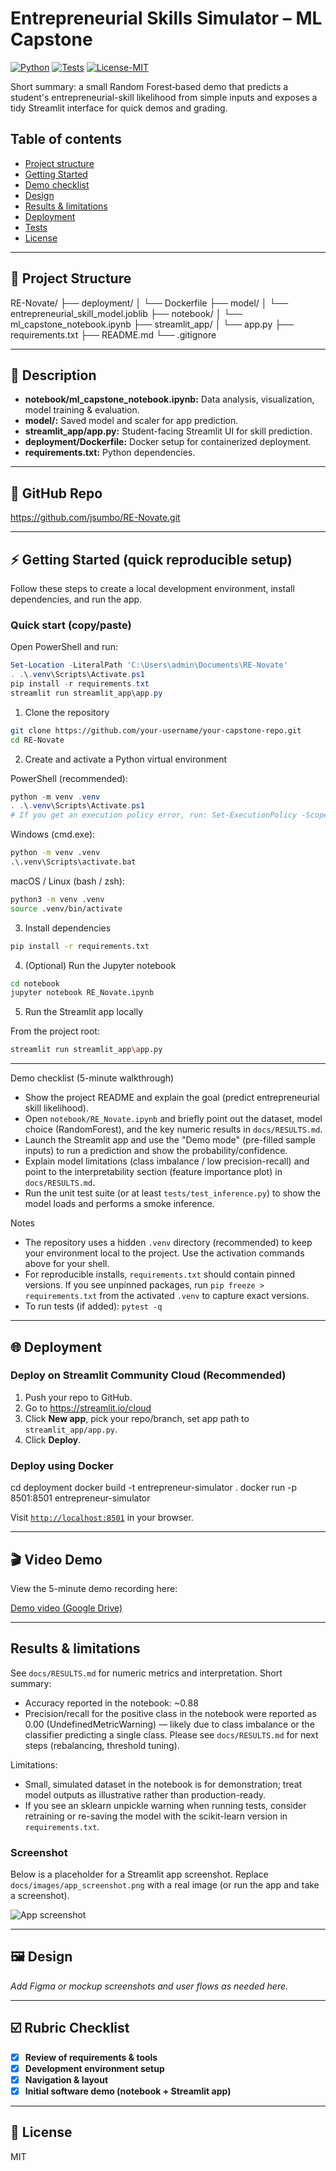 # Entrepreneurial Skills Simulator – ML Capstone

[![Python](https://img.shields.io/badge/python-3.11%2B-blue)](https://www.python.org/)
[![Tests](https://img.shields.io/badge/tests-pytest-orange)](#tests)
[![License-MIT](https://img.shields.io/badge/license-MIT-green)](LICENSE)

Short summary: a small Random Forest‑based demo that predicts a student's entrepreneurial-skill likelihood from simple inputs and exposes a tidy Streamlit interface for quick demos and grading.

<!-- TOC -->
## Table of contents

- [Project structure](#project-structure)
- [Getting Started](#getting-started-quick-reproducible-setup)
- [Demo checklist](#demo-checklist-5-minute-walkthrough)
- [Design](#design)
- [Results & limitations](#results--limitations)
- [Deployment](#deployment)
- [Tests](#tests)
- [License](#license)

<!-- /TOC -->

---

## 🚀 Project Structure

RE-Novate/
├── deployment/
│ └── Dockerfile
├── model/
│ └── entrepreneurial_skill_model.joblib
├── notebook/
│ └── ml_capstone_notebook.ipynb
├── streamlit_app/
│ └── app.py
├── requirements.txt
├── README.md
└── .gitignore


---

## 📑 Description

- **notebook/ml_capstone_notebook.ipynb:** Data analysis, visualization, model training & evaluation.
- **model/:** Saved model and scaler for app prediction.
- **streamlit_app/app.py:** Student-facing Streamlit UI for skill prediction.
- **deployment/Dockerfile:** Docker setup for containerized deployment.
- **requirements.txt:** Python dependencies.

---

## 🔗 GitHub Repo

https://github.com/jsumbo/RE-Novate.git

---

## ⚡ Getting Started (quick reproducible setup)

Follow these steps to create a local development environment, install dependencies, and run the app.

### Quick start (copy/paste)
Open PowerShell and run:

```powershell
Set-Location -LiteralPath 'C:\Users\admin\Documents\RE-Novate'
. .\.venv\Scripts\Activate.ps1
pip install -r requirements.txt
streamlit run streamlit_app\app.py
```

1. Clone the repository

```bash
git clone https://github.com/your-username/your-capstone-repo.git
cd RE-Novate
```

2. Create and activate a Python virtual environment

PowerShell (recommended):

```powershell
python -m venv .venv
. .\.venv\Scripts\Activate.ps1
# If you get an execution policy error, run: Set-ExecutionPolicy -Scope Process -ExecutionPolicy Bypass
```

Windows (cmd.exe):

```cmd
python -m venv .venv
.\.venv\Scripts\activate.bat
```

macOS / Linux (bash / zsh):

```bash
python3 -m venv .venv
source .venv/bin/activate
```

3. Install dependencies

```bash
pip install -r requirements.txt
```

4. (Optional) Run the Jupyter notebook

```bash
cd notebook
jupyter notebook RE_Novate.ipynb
```

5. Run the Streamlit app locally

From the project root:

```bash
streamlit run streamlit_app\app.py
```

---

Demo checklist (5-minute walkthrough)

- Show the project README and explain the goal (predict entrepreneurial skill likelihood).
- Open `notebook/RE_Novate.ipynb` and briefly point out the dataset, model choice (RandomForest), and the key numeric results in `docs/RESULTS.md`.
- Launch the Streamlit app and use the "Demo mode" (pre-filled sample inputs) to run a prediction and show the probability/confidence.
- Explain model limitations (class imbalance / low precision-recall) and point to the interpretability section (feature importance plot) in `docs/RESULTS.md`.
- Run the unit test suite (or at least `tests/test_inference.py`) to show the model loads and performs a smoke inference.

Notes

- The repository uses a hidden `.venv` directory (recommended) to keep your environment local to the project. Use the activation commands above for your shell.
- For reproducible installs, `requirements.txt` should contain pinned versions. If you see unpinned packages, run `pip freeze > requirements.txt` from the activated `.venv` to capture exact versions.
- To run tests (if added): `pytest -q`



---

## 🌐 Deployment

### Deploy on Streamlit Community Cloud (Recommended)

1. Push your repo to GitHub.
2. Go to https://streamlit.io/cloud
3. Click **New app**, pick your repo/branch, set app path to `streamlit_app/app.py`.
4. Click **Deploy**.

### Deploy using Docker

cd deployment
docker build -t entrepreneur-simulator .
docker run -p 8501:8501 entrepreneur-simulator


Visit [`http://localhost:8501`](http://localhost:8501) in your browser.

---

## 🎬 Video Demo

View the 5-minute demo recording here:

[Demo video (Google Drive)](https://drive.google.com/drive/folders/1Y2HqxgIwvHjurHoLTAARfOk0zUH2i_AO?usp=sharing)


---

## Results & limitations

See `docs/RESULTS.md` for numeric metrics and interpretation. Short summary:

- Accuracy reported in the notebook: ~0.88
- Precision/recall for the positive class in the notebook were reported as 0.00 (UndefinedMetricWarning) — likely due to class imbalance or the classifier predicting a single class. Please see `docs/RESULTS.md` for next steps (rebalancing, threshold tuning).

Limitations:

- Small, simulated dataset in the notebook is for demonstration; treat model outputs as illustrative rather than production-ready.
- If you see an sklearn unpickle warning when running tests, consider retraining or re-saving the model with the scikit-learn version in `requirements.txt`.

### Screenshot

Below is a placeholder for a Streamlit app screenshot. Replace `docs/images/app_screenshot.png` with a real image (or run the app and take a screenshot).

![App screenshot](docs/images/app_screenshot.svg)


---

## 🖼️ Design

*Add Figma or mockup screenshots and user flows as needed here.*

---

## ☑️ Rubric Checklist

- [x] **Review of requirements & tools**
- [x] **Development environment setup**
- [x] **Navigation & layout**
- [x] **Initial software demo (notebook + Streamlit app)**

---

## 📄 License

MIT
